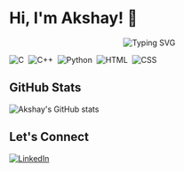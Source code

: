 # Hi, I'm Akshay! 👋

<p align="center">
  <img src="https://readme-typing-svg.herokuapp.com?font=Fira+Code&size=25&duration=3000&pause=1000&color=36BCF7&center=true&vCenter=true&width=600&lines=Code.+Create.+Collaborate.;Open+Source+Explorer;Tech+Enthusiast;Programming+my+thoughts" alt="Typing SVG" />
</p>

![C](https://img.shields.io/badge/-C-05122A?style=flat&logo=c&logoColor=A8B9CC)&nbsp;
![C++](https://img.shields.io/badge/-C++-05122A?style=flat&logo=c%2B%2B&logoColor=00599C)&nbsp;
![Python](https://img.shields.io/badge/-Python-05122A?style=flat&logo=python)&nbsp;
![HTML](https://img.shields.io/badge/-HTML-05122A?style=flat&logo=html5)&nbsp;
![CSS](https://img.shields.io/badge/-CSS-05122A?style=flat&logo=css3&logoColor=1572B6)&nbsp;

## GitHub Stats

![Akshay's GitHub stats](https://github-readme-stats.vercel.app/api?username=akshaymina&show_icons=true&hide=prs&hide_title=true&include_all_commits=true&count_private=true&theme=radical)

## Let's Connect

[![LinkedIn](https://img.shields.io/badge/-LinkedIn-0077B5?style=flat&logo=linkedin&logoColor=white)](https://www.linkedin.com/in/akm47/)

<div align="center">
  
  
  
</div>
